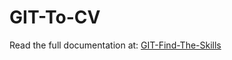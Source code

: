 # GIT-To-CV
Read the full documentation at: [GIT-Find-The-Skills](https://github.com/Tkd-Alex/Report-Latex/blob/master/git_find_the_skills/relazione.pdf)

